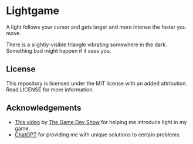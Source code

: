 # Lightgame
A light follows your cursor and gets larger and more intense the faster you move.

There is a slightly-visible triangle vibrating somewhere in the dark. Something bad might happen if it sees you.

## License
This repository is licensed under the MIT license with an added attribution. Read LICENSE for more information.

## Acknowledgements
- [This video](https://www.youtube.com/watch?v=ACyqpLh4jrs) by [The Game Dev Show](https://www.youtube.com/@thegamedevshow8449/videos) for helping me introduce light in my game.
- [ChatGPT](https://chat.openai.com/chat) for providing me with unique solutions to certain problems.
